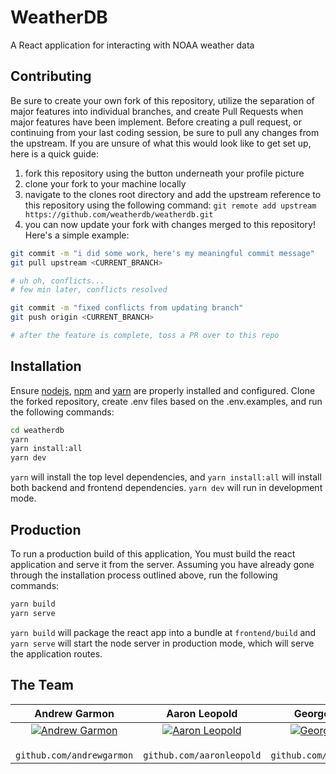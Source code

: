 # WeatherDB

A React application for interacting with NOAA weather data

## Contributing

Be sure to create your own fork of this repository, utilize the separation of major features into individual branches, and create Pull Requests when major features have been implement. Before creating a pull request, or continuing from your last coding session, be sure to pull any changes from the upstream. If you are unsure of what this would look like to get set up, here is a quick guide:

1. fork this repository using the button underneath your profile picture
2. clone your fork to your machine locally
3. navigate to the clones root directory and add the upstream reference to this repository using the following command: `git remote add upstream https://github.com/weatherdb/weatherdb.git`
4. you can now update your fork with changes merged to this repository! Here's a simple example:

```bash
git commit -m "i did some work, here's my meaningful commit message"
git pull upstream <CURRENT_BRANCH>

# uh oh, conflicts...
# few min later, conflicts resolved

git commit -m "fixed conflicts from updating branch"
git push origin <CURRENT_BRANCH>

# after the feature is complete, toss a PR over to this repo
```

## Installation

Ensure [nodejs](https://nodejs.org/en/), [npm](https://www.npmjs.com/get-npm) and [yarn](https://classic.yarnpkg.com/en/docs/install/) are properly installed and configured. Clone the forked repository, create .env files based on the .env.examples, and run the following commands:

```bash
cd weatherdb
yarn
yarn install:all
yarn dev
```

`yarn` will install the top level dependencies, and `yarn install:all` will install both backend and frontend dependencies. `yarn dev` will run in development mode.

## Production

To run a production build of this application, You must build the react application and serve it from the server. Assuming you have already gone through the installation process outlined above, run the following commands:

```bash
yarn build
yarn serve
```

`yarn build` will package the react app into a bundle at `frontend/build` and `yarn serve` will start the node server in production mode, which will serve the application routes.

## The Team

|                                                **Andrew Garmon**                                                 |                                                                      **Aaron Leopold**                                                                      |                                                **George Kolasa**                                                 |                                            **Octavio Ochoa**                                             |
| :--------------------------------------------------------------------------------------------------------------: | :---------------------------------------------------------------------------------------------------------------------------------------------------------: | :--------------------------------------------------------------------------------------------------------------: | :------------------------------------------------------------------------------------------------------: |
| [![Andrew Garmon](https://avatars2.githubusercontent.com/u/26702789?s=400&v=4)](https://github.com/andrewgarmon) | [![Aaron Leopold](https://avatars3.githubusercontent.com/u/36278431?s=400&u=e081a3c4c5721096cfff9a7f8399eeeee0026338&v=4)](https://github.com/aaronleopold) | [![George Kolasa](https://avatars3.githubusercontent.com/u/56131288?s=400&v=4)](https://github.com/georgekolasa) | [![Octavio Ochoa](https://avatars2.githubusercontent.com/u/70601718?s=400&v=4)](http://github.com/Oct8a) |
|                                            ` github.com/andrewgarmon`                                            |                                                                 ` github.com/aaronleopold`                                                                  |                                            ` github.com/georgekolasa`                                            |                                           ` github.com/Oct8a`                                            |
